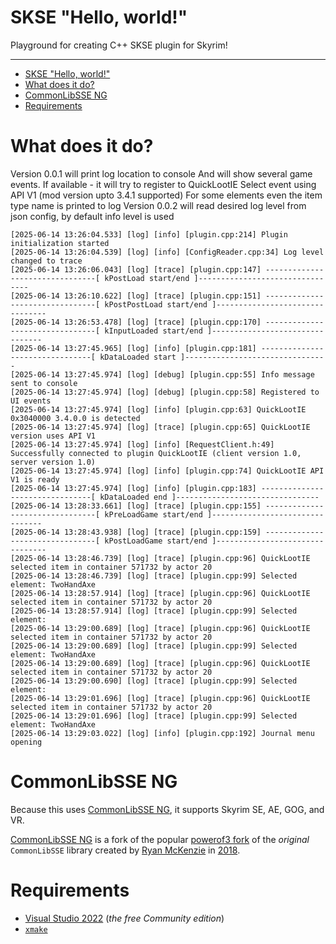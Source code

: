 # SKSE "Hello, world!"

Playground for creating C++ SKSE plugin for Skyrim!

---

- [SKSE "Hello, world!"](#skse-hello-world)
- [What does it do?](#what-does-it-do)
- [CommonLibSSE NG](#commonlibsse-ng)
- [Requirements](#requirements)

# What does it do?

Version 0.0.1 will print log location to console
And will show several game events.
If available - it will try to register to QuickLootIE Select event using API V1 
(mod version upto 3.4.1 supported)
For some elements even the item type name is printed to log
Version 0.0.2 will read desired log level from json config, by default info 
level is used

```
[2025-06-14 13:26:04.533] [log] [info] [plugin.cpp:214] Plugin initialization started
[2025-06-14 13:26:04.539] [log] [info] [ConfigReader.cpp:34] Log level changed to trace
[2025-06-14 13:26:06.043] [log] [trace] [plugin.cpp:147] --------------------------------[ kPostLoad start/end ]--------------------------------
[2025-06-14 13:26:10.622] [log] [trace] [plugin.cpp:151] --------------------------------[ kPostPostLoad start/end ]--------------------------------
[2025-06-14 13:26:53.478] [log] [trace] [plugin.cpp:170] --------------------------------[ kInputLoaded start/end ]--------------------------------
[2025-06-14 13:27:45.965] [log] [info] [plugin.cpp:181] --------------------------------[ kDataLoaded start ]--------------------------------
[2025-06-14 13:27:45.974] [log] [debug] [plugin.cpp:55] Info message sent to console
[2025-06-14 13:27:45.974] [log] [debug] [plugin.cpp:58] Registered to UI events
[2025-06-14 13:27:45.974] [log] [info] [plugin.cpp:63] QuickLootIE  0x3040000 3.4.0.0 is detected
[2025-06-14 13:27:45.974] [log] [trace] [plugin.cpp:65] QuickLootIE version uses API V1
[2025-06-14 13:27:45.974] [log] [info] [RequestClient.h:49] Successfully connected to plugin QuickLootIE (client version 1.0, server version 1.0)
[2025-06-14 13:27:45.974] [log] [info] [plugin.cpp:74] QuickLootIE API V1 is ready
[2025-06-14 13:27:45.974] [log] [info] [plugin.cpp:183] --------------------------------[ kDataLoaded end ]--------------------------------
[2025-06-14 13:28:33.661] [log] [trace] [plugin.cpp:155] --------------------------------[ kPreLoadGame start/end ]--------------------------------
[2025-06-14 13:28:43.938] [log] [trace] [plugin.cpp:159] --------------------------------[ kPostLoadGame start/end ]--------------------------------
[2025-06-14 13:28:46.739] [log] [trace] [plugin.cpp:96] QuickLootIE selected item in container 571732 by actor 20
[2025-06-14 13:28:46.739] [log] [trace] [plugin.cpp:99] Selected element: TwoHandAxe
[2025-06-14 13:28:57.914] [log] [trace] [plugin.cpp:96] QuickLootIE selected item in container 571732 by actor 20
[2025-06-14 13:28:57.914] [log] [trace] [plugin.cpp:99] Selected element: 
[2025-06-14 13:29:00.689] [log] [trace] [plugin.cpp:96] QuickLootIE selected item in container 571732 by actor 20
[2025-06-14 13:29:00.689] [log] [trace] [plugin.cpp:99] Selected element: TwoHandAxe
[2025-06-14 13:29:00.689] [log] [trace] [plugin.cpp:96] QuickLootIE selected item in container 571732 by actor 20
[2025-06-14 13:29:00.690] [log] [trace] [plugin.cpp:99] Selected element: 
[2025-06-14 13:29:01.696] [log] [trace] [plugin.cpp:96] QuickLootIE selected item in container 571732 by actor 20
[2025-06-14 13:29:01.696] [log] [trace] [plugin.cpp:99] Selected element: TwoHandAxe
[2025-06-14 13:29:03.022] [log] [info] [plugin.cpp:192] Journal menu opening
```

# CommonLibSSE NG

Because this uses [CommonLibSSE NG](https://github.com/CharmedBaryon/CommonLibSSE-NG), it supports Skyrim SE, AE, GOG, and VR.

[CommonLibSSE NG](https://github.com/CharmedBaryon/CommonLibSSE-NG) is a fork of the popular [powerof3 fork](https://github.com/powerof3/CommonLibSSE) of the _original_ `CommonLibSSE` library created by [Ryan McKenzie](https://github.com/Ryan-rsm-McKenzie) in [2018](https://github.com/Ryan-rsm-McKenzie/CommonLibSSE/commit/224773c424bdb8e36c761810cdff0fcfefda5f4a).

# Requirements

- [Visual Studio 2022](https://visualstudio.microsoft.com/) (_the free Community edition_)
- [`xmake`](https://xmake.io/)

